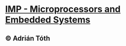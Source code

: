 # [IMP - Microprocessors and Embedded Systems](https://www.fit.vutbr.cz/study/courses/index.php.en?id=12166)
## © Adrián Tóth
